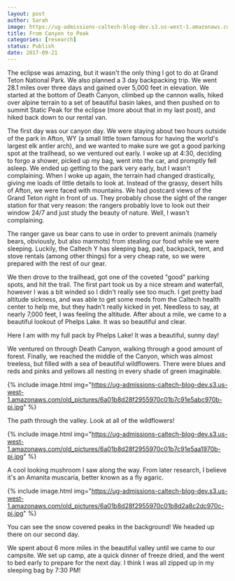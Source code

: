 ```yaml
---
layout: post
author: Sarah
image: https://ug-admissions-caltech-blog-dev.s3.us-west-1.amazonaws.com/old_pictures/6a01b8d28f2955970c01bb09c1914f970d-pi.jpg
title: From Canyon to Peak
categories: [research]
status: Publish
date: 2017-09-21
---
```



  The eclipse was amazing, but it wasn't the only thing I got to do at Grand Teton National Park. We also planned a 3 day backpacking trip. We went 28.1 miles over three days and gained over 5,000 feet in elevation. We started at the bottom of Death Canyon, climbed up the cannon walls, hiked over alpine terrain to a set of beautiful basin lakes, and then pushed on to summit Static Peak for the eclipse (more about that in my last post), and hiked back down to our rental van.

  The first day was our canyon day. We were staying about two hours outside of the park in Afton, WY (a small little town famous for having the world's largest elk antler arch), and we wanted to make sure we got a good parking spot at the trailhead, so we ventured out early. I woke up at 4:30, deciding to forgo a shower, picked up my bag, went into the car, and promptly fell asleep. We ended up getting to the park very early, but I wasn't complaining. When I woke up again, the terrain had changed drastically, giving me loads of little details to look at. Instead of the grassy, desert hills of Afton, we were faced with mountains. We had postcard views of the Grand Teton right in front of us. They probably chose the sight of the ranger station for that very reason: the rangers probably love to look out their window 24/7 and just study the beauty of nature. Well, I wasn't complaining.

  The ranger gave us bear cans to use in order to prevent animals (namely bears, obviously, but also marmots) from stealing our food while we were sleeping. Luckily, the Caltech Y has sleeping bag, pad, backpack, tent, and stove rentals (among other things) for a very cheap rate, so we were prepared with the rest of our gear.

  We then drove to the trailhead, got one of the coveted "good" parking spots, and hit the trail. The first part took us by a nice stream and waterfall, however I was a bit winded so I didn't really see too much. I get pretty bad altitude sickness, and was able to get some meds from the Caltech health center to help me, but they hadn't really kicked in yet. Needless to say, at nearly 7,000 feet, I was feeling the altitude. After about a mile, we came to a beautiful lookout of Phelps Lake. It was so beautiful and clear.

<div class="photo-caption caption-xid-6a01b8d28f2955970c01bb09c1914f970d" id="caption-xid-6a01b8d28f2955970c01bb09c1914f970d">Here I am with my full pack by Phelps Lake! It was a beautiful, sunny day!

  We ventured on through Death Canyon, walking through a good amount of forest. Finally, we reached the middle of the Canyon, which was almost treeless, but filled with a sea of beautiful wildflowers. There were blues and reds and pinks and yellows all nesting in every shade of green imaginable.


{% include image.html img="https://ug-admissions-caltech-blog-dev.s3.us-west-1.amazonaws.com/old_pictures/6a01b8d28f2955970c01b7c91e5abc970b-pi.jpg" %}<div class="photo-caption caption-xid-6a01b8d28f2955970c01b7c91e5abc970b" id="caption-xid-6a01b8d28f2955970c01b7c91e5abc970b">The path through the valley. Look at all of the wildflowers!


{% include image.html img="https://ug-admissions-caltech-blog-dev.s3.us-west-1.amazonaws.com/old_pictures/6a01b8d28f2955970c01b7c91e5aa1970b-pi.jpg" %}<div class="photo-caption caption-xid-6a01b8d28f2955970c01b7c91e5aa1970b" id="caption-xid-6a01b8d28f2955970c01b7c91e5aa1970b">A cool looking mushroom I saw along the way. From later research, I believe it's an Amanita muscaria, better known as a fly agaric.


{% include image.html img="https://ug-admissions-caltech-blog-dev.s3.us-west-1.amazonaws.com/old_pictures/6a01b8d28f2955970c01b8d2a8c2dc970c-pi.jpg" %}<div class="photo-caption caption-xid-6a01b8d28f2955970c01b8d2a8c2dc970c" id="caption-xid-6a01b8d28f2955970c01b8d2a8c2dc970c">You can see the snow covered peaks in the background! We headed up there on our second day.

  We spent about 6 more miles in the beautiful valley until we came to our campsite. We set up camp, ate a quick dinner of freeze dried, and the went to bed early to prepare for the next day. I think I was all zipped up in my sleeping bag by 7:30 PM!

